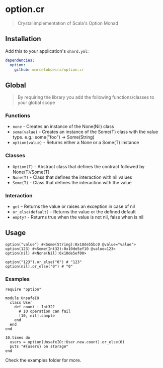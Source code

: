 # option.cr
> Crystal implementation of Scala's Option Monad

## Installation

Add this to your application's `shard.yml`:

```yaml
dependencies:
  option:
    github: marceloboeira/option.cr
```

## Global
> By requiring the library you add the following functions/classes to your global scope

### Functions

* `none` - Creates an instance of the None(Nil) class
* `some(value)` - Creates an instance of the Some(T) class with the value type. e.g.: some("foo") -> Some(String)
* `option(value)` - Returns either a None or a Some(T) instance

### Classes

* `Option(T)` - Abstract class that defines the contract followed by None(T)/Some(T)
* `None(T)` - Class that defines the interaction with nil values
* `Some(T)` - Class that defines the interaction with the value

### Interaction

* `get` - Returns the value or raises an exception in case of nil
* `or_else(default)` - Returns the value or the defined default
* `empty?` - Returns true when the value is not nil, false when is nil

## Usage

```
option("value") #<Some(String):0x10de55bc0 @value="value">
option(123) #<Some(Int32):0x10de5ef10 @value=123>
option(nil) #<None(Nil):0x10de5ef00>

option("123").or_else("0") # "123"
option(nil).or_else("0") # "0"
```


### Examples

```crystal
require "option"

module UnsafeIO
  class User
    def count : Int32?
      # IO operation can fail
      [10, nil].sample
    end
  end
end

10.times do
  users = option(UnsafeIO::User.new.count).or_else(0)
  puts "#{users} on storage"
end
```

Check the examples folder for more.
